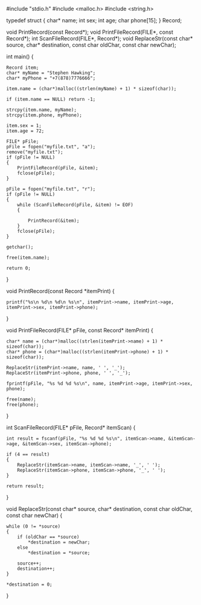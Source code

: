 #include "stdio.h" 
#include <malloc.h> 
#include <string.h>

typedef struct
{
	char* name;
	int sex;
	int age;
	char phone[15];
} Record;

void PrintRecord(const Record*);
void PrintFileRecord(FILE*, const Record*);
int ScanFileRecord(FILE*, Record*);
void ReplaceStr(const char* source, char* destination, const char oldChar, const char newChar);

int main()
{

	Record item;
	char* myName = "Stephen Hawking";
	char* myPhone = "+7(878)7776666";

	item.name = (char*)malloc((strlen(myName) + 1) * sizeof(char));

	if (item.name == NULL) return -1;

	strcpy(item.name, myName);
	strcpy(item.phone, myPhone);

	item.sex = 1;
	item.age = 72;

	FILE* pFile;
	pFile = fopen("myfile.txt", "a");
	remove("myfile.txt");
	if (pFile != NULL)
	{
		PrintFileRecord(pFile, &item);
		fclose(pFile);
	} 

	pFile = fopen("myfile.txt", "r");
	if (pFile != NULL)
	{
		while (ScanFileRecord(pFile, &item) != EOF)
		{

			PrintRecord(&item);
		}
		fclose(pFile);
	}

	getchar();

	free(item.name);

	return 0;
}

void PrintRecord(const Record *itemPrint)
{

	printf("%s\n %d\n %d\n %s\n", itemPrint->name, itemPrint->age, itemPrint->sex, itemPrint->phone);

}

void PrintFileRecord(FILE* pFile, const Record* itemPrint)
{

	char* name = (char*)malloc((strlen(itemPrint->name) + 1) * sizeof(char));
	char* phone = (char*)malloc((strlen(itemPrint->phone) + 1) * sizeof(char));

	ReplaceStr(itemPrint->name, name, ' ', '_');
	ReplaceStr(itemPrint->phone, phone, ' ', '_');

	fprintf(pFile, "%s %d %d %s\n", name, itemPrint->age, itemPrint->sex, phone);

	free(name);
	free(phone);
}

int ScanFileRecord(FILE* pFile, Record* itemScan)
{

	int result = fscanf(pFile, "%s %d %d %s\n", itemScan->name, &itemScan->age, &itemScan->sex, itemScan->phone);

	if (4 == result)
	{
		ReplaceStr(itemScan->name, itemScan->name, '_', ' ');
		ReplaceStr(itemScan->phone, itemScan->phone, '_', ' ');
	}

	return result;
}

void ReplaceStr(const char* source, char* destination, const char oldChar, const char newChar)
{

	while (0 != *source)
	{
		if (oldChar == *source)
			*destination = newChar;
		else
			*destination = *source;

		source++;
		destination++;
	}

	*destination = 0;
}

